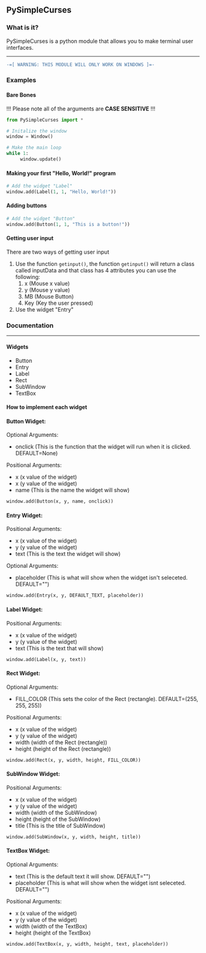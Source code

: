 ## PySimpleCurses
### What is it?

PySimpleCurses is a python module that allows you to make terminal user interfaces.

---

```diff
-=[ WARNING: THIS MODULE WILL ONLY WORK ON WINDOWS ]=-
```

### Examples
#### Bare Bones

!!! Please note all of the arguments are **CASE SENSITIVE** !!!

```py
from PySimpleCurses import *

# Initalize the window
window = Window()

# Make the main loop
while 1:
     window.update()
```

#### Making your first "Hello, World!" program
```py
# Add the widget "Label"
window.add(Label(1, 1, "Hello, World!"))
```

#### Adding buttons
```py
# Add the widget "Button"
window.add(Button(1, 1, "This is a button!"))
```

#### Getting user input
There are two ways of getting user input
1. Use the function `getinput()`, the function `getinput()` will return a class called inputData and that class has 4 attributes you can use the following:
     1. x (Mouse x value)
     2. y (Mouse y value)
     3. MB (Mouse Button)
     4. Key (Key the user pressed)
2. Use the widget "Entry"

### Documentation
---
#### Widgets

- Button
- Entry
- Label
- Rect
- SubWindow
- TextBox

#### How to implement each widget

#### Button Widget:

Optional Arguments:
- onclick (This is the function that the widget will run when it is clicked. DEFAULT=None)

Positional Arguments:
- x (x value of the widget)
- x (y value of the widget)
- name (This is the name the widget will show)

```py
window.add(Button(x, y, name, onclick))
```

#### Entry Widget:

Positional Arguments:
- x (x value of the widget)
- y (y value of the widget)
- text (This is the text the widget will show)

Optional Arguments:
- placeholder (This is what will show when the widget isn't seleceted. DEFAULT="")

```py
window.add(Entry(x, y, DEFAULT_TEXT, placeholder))
```

#### Label Widget:

Positional Arguments:
- x (x value of the widget)
- y (y value of the widget)
- text (This is the text that will show)

```py
window.add(Label(x, y, text))
```

#### Rect Widget:

Optional Arguments:
- FILL_COLOR (This sets the color of the Rect (rectangle). DEFAULT=(255, 255, 255))

Positional Arguments:
- x (x value of the widget)
- y (y value of the widget)
- width (width of the Rect (rectangle))
- height (height of the Rect (rectangle))

```py
window.add(Rect(x, y, width, height, FILL_COLOR))
```

#### SubWindow Widget:

Positional Arguments:
- x (x value of the widget)
- y (y value of the widget)
- width (width of the SubWindow)
- height (height of the SubWindow)
- title (This is the title of SubWindow)

```py
window.add(SubWindow(x, y, width, height, title))
```

#### TextBox Widget:

Optional Arguments:
- text (This is the default text it will show. DEFAULT="")
- placeholder (This is what will show when the widget isnt seleceted. DEFAULT="")

Positional Arguments:
- x (x value of the widget)
- y (y value of the widget)
- width (width of the TextBox)
- height (height of the TextBox)

```py
window.add(TextBox(x, y, width, height, text, placeholder))
```